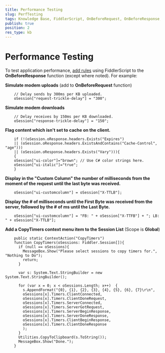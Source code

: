 ```yaml
---
title: Performance Testing
slug: PerfTesting
tags: Knowledge Base, FiddlerScript, OnBeforeRequest, OnBeforeResponse, modem, cache, time to last byte, time to first byte, CopyTimers
publish: true
position: 2
res_type: kb
---
```


Performance Testing
===================

To test application performance, [add rules][1] using FiddlerScript to the **OnBeforeResponse** function (except where noted). For example:



**Simulate modem uploads** 
(add to **OnBeforeRequest** function)

		// Delay sends by 300ms per KB uploaded.
		oSession["request-trickle-delay"] = "300";



**Simulate modem downloads**

		// Delay receives by 150ms per KB downloaded.
		oSession["response-trickle-delay"] = "150";



**Flag content which isn't set to cache on the client.**

		if (!(oSession.oResponse.headers.Exists("Expires") 
		|| (oSession.oResponse.headers.ExistsAndContains("Cache-Control", "age")))
		|| (oSession.oResponse.headers.Exists("Vary"))){
		{
		oSession["ui-color"]="brown"; // Use C# color strings here.
		oSession["ui-italic"]="true"; 
		}



**Display in the "Custom Column" the number of milliseconds from the moment of the request until the last byte was received.**

		oSession["ui-customcolumn"] = oSession["X-TTLB"];



**Display the # of milliseconds until the First Byte was received from the server, followed by the # of ms until the Last Byte.**

		oSession["ui-customcolumn"] = "FB: " + oSession["X-TTFB"] + "; LB: " + oSession["X-TTLB"];



**Add a CopyTimers context menu item to the Session List**
(Scope is **Global**)

		public static ContextAction("CopyTimers")
		function CopyTimers(oSessions: Fiddler.Session[]){
		  if (null == oSessions){
			MessageBox.Show("Please select sessions to copy timers for.", "Nothing to Do");
			return;
		  }

		  var s: System.Text.StringBuilder = new System.Text.StringBuilder();

		  for (var x = 0; x < oSessions.Length; x++)  {
			s.AppendFormat("{0}, {1}, {2}, {3}, {4}, {5}, {6}, {7}\r\n",
			oSessions[x].Timers.ClientConnected,
			oSessions[x].Timers.ClientDoneRequest,
			oSessions[x].Timers.ServerConnected,
			oSessions[x].Timers.ServerGotRequest,
			oSessions[x].Timers.ServerBeginResponse,
			oSessions[x].Timers.ServerDoneResponse,
			oSessions[x].Timers.ClientBeginResponse,
			oSessions[x].Timers.ClientDoneResponse
			);
		  }
		  Utilities.CopyToClipboard(s.ToString());
		  MessageBox.Show("Done.");
		}



[1]: ../../Extend-Fiddler/AddRules
